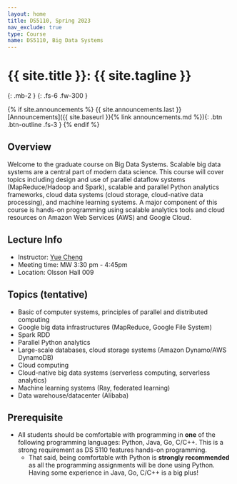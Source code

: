 ```yaml
---
layout: home
title: DS5110, Spring 2023
nav_exclude: true
type: Course
name: DS5110, Big Data Systems
---
```


# {{ site.title }}: {{ site.tagline }}
{: .mb-2 }
{: .fs-6 .fw-300 }

{% if site.announcements %}
{{ site.announcements.last }}
 [Announcements]({{ site.baseurl }}{% link announcements.md %}){: .btn .btn-outline .fs-3 }
{% endif %}


## Overview

Welcome to the graduate course on Big Data Systems.  Scalable big
data systems are a central part of modern data science.  This course
will cover topics including design and use of parallel dataflow
systems (MapReduce/Hadoop and Spark), scalable and parallel Python
analytics frameworks, cloud data systems (cloud storage, cloud-native
data processing), and machine learning systems. A major component of
this course is hands-on programming using scalable analytics tools
and cloud resources on Amazon Web Services (AWS) and Google Cloud.


## Lecture Info

* Instructor: [Yue Cheng](https://tddg.github.io)
* Meeting time: MW 3:30 pm - 4:45pm
* Location: Olsson Hall 009


## Topics (tentative)

* Basic of computer systems, principles of parallel and distributed computing
* Google big data infrastructures (MapReduce, Google File System)
* Spark RDD
* Parallel Python analytics
* Large-scale databases, cloud storage systems (Amazon Dynamo/AWS DynamoDB)
* Cloud computing
* Cloud-native big data systems (serverless computing, serverless analytics)
* Machine learning systems (Ray, federated learning)
* Data warehouse/datacenter (Alibaba)


## Prerequisite

* All students should be comfortable with programming in **one** of the following programming languages: Python, Java, Go, C/C++. This is a strong requirement as DS 5110 features hands-on programming.
	* That said, being comfortable with Python is **strongly recommended** as all the programming assignments will be done using Python. Having some experience in Java, Go, C/C++ is a big plus!
